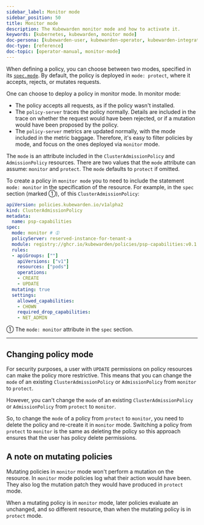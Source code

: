 ```yaml
---
sidebar_label: Monitor mode
sidebar_position: 50
title: Monitor mode
description: The Kubewarden monitor mode and how to activate it.
keywords: [kubernetes, kubewarden, monitor mode]
doc-persona: [kubewarden-user, kubewarden-operator, kubewarden-integrator]
doc-type: [reference]
doc-topic: [operator-manual, monitor-mode]
---
```


<head>
  <link rel="canonical" href="https://docs.kubewarden.io/reference/monitor-mode"/>
</head>

When defining a policy,
you can choose between two modes,
specified in its [`spec.mode`](CRDs#admissionpolicyspec).
By default, the policy is deployed in `mode: protect`,
where it accepts, rejects, or mutates requests.

One can choose to deploy a policy in monitor mode. In monitor mode:

- The policy accepts all requests, as if the policy wasn't installed.
- The `policy-server` traces the policy normally.
Details are included in the trace on whether the request would have been rejected,
or if a mutation would have been proposed by the policy.
- The `policy-server` metrics are updated normally, with the mode included in the metric baggage.
Therefore, it's easy to filter policies by mode, and focus on the ones deployed via `monitor` mode.

The `mode` is an attribute included in the `ClusterAdmissionPolicy` and `AdmissionPolicy` resources.
There are two values that the `mode` attribute can assume: `monitor` and `protect`.
The `mode` defaults to `protect` if omitted.

To create a policy in `monitor mode` you to need to include the statement `mode:
monitor` in the specification of the resource. For example, in the
`spec` section (marked ➀), of this `ClusterAdmissionPolicy`:

```yaml
apiVersion: policies.kubewarden.io/v1alpha2
kind: ClusterAdmissionPolicy
metadata:
  name: psp-capabilities
spec:
  mode: monitor # ➀
  policyServer: reserved-instance-for-tenant-a
  module: registry://ghcr.io/kubewarden/policies/psp-capabilities:v0.1.3
  rules:
  - apiGroups: [""]
    apiVersions: ["v1"]
    resources: ["pods"]
    operations:
    - CREATE
    - UPDATE
  mutating: true
  settings:
    allowed_capabilities:
    - CHOWN
    required_drop_capabilities:
    - NET_ADMIN
```

➀ The `mode: monitor` attribute in the `spec` section.
<hr/>

## Changing policy mode

For security purposes, a user with `UPDATE` permissions on policy resources can make the policy more restrictive.
This means that you can change the `mode` of an existing `ClusterAdmissionPolicy` or `AdmissionPolicy` from `monitor` to `protect`.

However, you can't change the `mode` of an existing `ClusterAdmissionPolicy` or `AdmissionPolicy` from `protect` to `monitor`.

So, to change the `mode` of a policy from `protect` to `monitor`,
you need to delete the policy and re-create it in `monitor` mode.
Switching a policy from `protect` to `monitor` is the same as deleting the policy so this approach ensures that the user has policy delete permissions.

## A note on mutating policies

Mutating policies in `monitor` mode won't perform a mutation on the resource.
In `monitor` mode policies log what their action would have been.
They also log the mutation patch they would have produced in `protect` mode.

When a mutating policy is in `monitor` mode, later policies evaluate an unchanged, and so different resource, than when the mutating policy is in `protect` mode.

